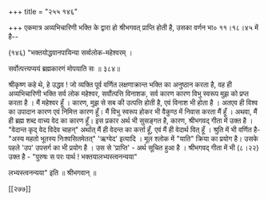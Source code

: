 +++
title = "२५५ १४६"

+++
एकमात्र अव्यभिचारिणी भक्ति के द्वारा हो श्रीभगवत् प्राप्ति होती है, उसका वर्णन भा० ११।१८।४५ में है-- 

(१४६) "भक्तयोद्धवानपायिन्या सर्व्वलोक-महेश्वरम् । 

सर्वोत्पत्त्यप्ययं ब्रह्मकारणं मोपयाति सः ॥ ३८४॥ 

श्रीकृष्ण कहे थे, हे उद्धव ! जो व्यक्ति पूर्व वर्णित लक्षणाक्रान्त भक्ति का अनुष्ठान करता है, वह ही अव्यभिचारिणी भक्ति सर्व लोक महेश्वर, सर्वोत्पत्ति विनाशक, सर्व कारण कारण विभु स्वरूप मुझ को प्रप्त करता है । मैं महेश्वर हूँ । कारण, मुझ से सब की उत्पत्ति होती है, एवं विनाश भी होता है । अतएव ही विश्व का उपादान कारण एवं निमित्त कारण हूँ। मैं विभु स्वरूप होकर भी वैकुण्ठ में निवास करता मैं हूँ । अथवा, मैं ही ब्रह्म शब्द वाच्य वेद का कारण हूँ। इस प्रकार अर्थ भी सुसङ्गत है, कारण, श्रीभगवद् गीता में उक्त है । "वेदान्त कृद् वेद विदेव चाहन्" अर्थात् मैं ही वेदन्त का कर्त्ता हूँ, एवं मैं ही वेदार्थ वित् हूँ । श्रुति में भी वर्णित है- "अस्य महतो भूतस्य निःश्वसितमेतत्" 'ऋग्वेद' इत्यादि । मूल श्लोक में "याति" क्रिया का प्रयोग है। उसके पहले 'उप' उपसर्ग का भी प्रयोग है । उस से 'प्राप्ति' - अर्थ सूचित हुआ है । श्रीभगवद् गीता में भी (८।२२) उक्त है - "पुरुषः स परः पार्थ ! भक्तयालभ्यस्त्वनन्यया" 



लभ्यस्त्वनन्यया" इति ॥ श्रीभगवान् ॥ 

[[२७७]]
